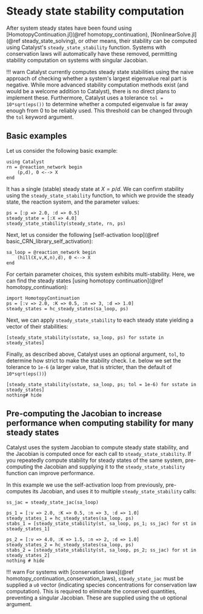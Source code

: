 # Steady state stability computation
After system steady states have been found using [HomotopyContinuation.jl](@ref homotopy_continuation), [NonlinearSolve.jl](@ref steady_state_solving), or other means, their stability can be computed using Catalyst's `steady_state_stability` function. Systems with conservation laws will automatically have these removed, permitting stability computation on systems with singular Jacobian.

!!! warn 
    Catalyst currently computes steady state stabilities using the naive approach of checking whether a system's largest eigenvalue real part is negative. While more advanced stability computation methods exist (and would be a welcome addition to Catalyst), there is no direct plans to implement these. Furthermore, Catalyst uses a tolerance `tol = 10*sqrt(eps())` to determine whether a computed eigenvalue is far away enough from 0 to be reliably used. This threshold can be changed through the `tol` keyword argument.

## Basic examples
Let us consider the following basic example:
```@example stability_1
using Catalyst
rn = @reaction_network begin 
    (p,d), 0 <--> X
end
```
It has a single (stable) steady state at $X = p/d$. We can confirm stability using the `steady_state_stability` function, to which we provide the steady state, the reaction system, and the parameter values:
```@example stability_1
ps = [:p => 2.0, :d => 0.5]
steady_state = [:X => 4.0]
steady_state_stability(steady_state, rn, ps)
```

Next, let us consider the following [self-activation loop](@ref basic_CRN_library_self_activation):
```@example stability_1
sa_loop = @reaction_network begin 
    (hill(X,v,K,n),d), 0 <--> X
end
```
For certain parameter choices, this system exhibits multi-stability. Here, we can find the steady states [using homotopy continuation](@ref homotopy_continuation):
```@example stability_1
import HomotopyContinuation
ps = [:v => 2.0, :K => 0.5, :n => 3, :d => 1.0]
steady_states = hc_steady_states(sa_loop, ps)
```
Next, we can apply `steady_state_stability` to each steady state yielding a vector of their stabilities:
```@example stability_1
[steady_state_stability(sstate, sa_loop, ps) for sstate in steady_states]
```

Finally, as described above, Catalyst uses an optional argument, `tol`, to determine how strict to make the stability check.  I.e. below we set the tolerance to `1e-6` (a larger value, that is stricter, than the default of `10*sqrt(eps())`)
```@example stability_1
[steady_state_stability(sstate, sa_loop, ps; tol = 1e-6) for sstate in steady_states]
nothing# hide
```

## Pre-computing the Jacobian to increase performance when computing stability for many steady states
Catalyst uses the system Jacobian to compute steady state stability, and the Jacobian is computed once for each call to `steady_state_stability`. If you repeatedly compute stability for steady states of the same system, pre-computing the Jacobian and supplying it to the `steady_state_stability` function can improve performance. 

In this example we use the self-activation loop from previously, pre-computes its Jacobian, and uses it to multiple `steady_state_stability` calls:
```@example stability_1
ss_jac = steady_state_jac(sa_loop)

ps_1 = [:v => 2.0, :K => 0.5, :n => 3, :d => 1.0]
steady_states_1 = hc_steady_states(sa_loop, ps)
stabs_1 = [steady_state_stability(st, sa_loop, ps_1; ss_jac) for st in steady_states_1]

ps_2 = [:v => 4.0, :K => 1.5, :n => 2, :d => 1.0]
steady_states_2 = hc_steady_states(sa_loop, ps)
stabs_2 = [steady_state_stability(st, sa_loop, ps_2; ss_jac) for st in steady_states_2]
nothing # hide
```

!!! warn
    For systems with [conservation laws](@ref homotopy_continuation_conservation_laws), `steady_state_jac` must be supplied a `u0` vector (indicating species concentrations for conservation law computation). This is required to eliminate the conserved quantities, preventing a singular Jacobian. These are supplied using the `u0` optional argument.